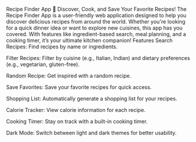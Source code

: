 Recipe Finder App
🍳 Discover, Cook, and Save Your Favorite Recipes!
The Recipe Finder App is a user-friendly web application designed to help you discover delicious recipes from around the world. Whether you're looking for a quick dinner idea or want to explore new cuisines, this app has you covered. With features like ingredient-based search, meal planning, and a cooking timer, it’s your ultimate kitchen companion!
Features
Search Recipes: Find recipes by name or ingredients.

Filter Recipes: Filter by cuisine (e.g., Italian, Indian) and dietary preferences (e.g., vegetarian, gluten-free).

Random Recipe: Get inspired with a random recipe.

Save Favorites: Save your favorite recipes for quick access.

Shopping List: Automatically generate a shopping list for your recipes.

Calorie Tracker: View calorie information for each recipe.

Cooking Timer: Stay on track with a built-in cooking timer.

Dark Mode: Switch between light and dark themes for better usability.
